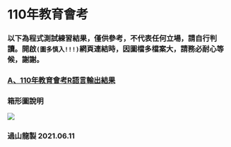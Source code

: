 # 110年教育會考

### 以下為程式測試練習結果，僅供參考，不代表任何立場，請自行判讀。開啟`(圖多慎入!!!)`網頁連結時，因圖檔多檔案大，請務必耐心等候，謝謝。

### [A、110年教育會考R語言輸出結果](https://tjjh.github.io/109ET/R109a05-ggplotly.RMD.html)

### 箱形圖說明
<img src="https://tjjh.github.io/109MT/001.png">

### 過山龍製 2021.06.11
